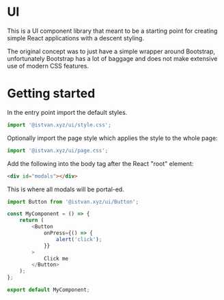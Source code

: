 # UI

This is a UI component library that meant to be a starting point for creating simple React applications with a descent styling.

The original concept was to just have a simple wrapper around Bootstrap, unfortunately Bootstrap has a lot of baggage and does not make extensive use of modern CSS features.

# Getting started

In the entry point import the default styles.

```ts
import '@istvan.xyz/ui/style.css';
```

Optionally import the page style which applies the style to the whole page:

```ts
import '@istvan.xyz/ui/page.css';
```

Add the following into the body tag after the React "root" element:

```html
<div id="modals"></div>
```

This is where all modals will be portal-ed.

```ts
import Button from '@istvan.xyz/ui/Button';

const MyComponent = () => {
    return (
        <Button
            onPress={() => {
                alert('click');
            }}
        >
            Click me
        </Button>
    );
};

export default MyComponent;
```
